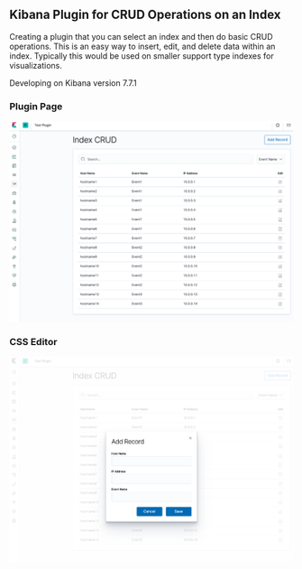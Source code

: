 ## Kibana Plugin for CRUD Operations on an Index

Creating a plugin that you can select an index and then do basic CRUD operations. This is an easy way to insert, edit, and delete data within an index. Typically this would be used on smaller support type indexes for visualizations.

Developing on Kibana version 7.7.1

### Plugin Page

![Image of plugin page](https://raw.githubusercontent.com/aaron-nimocks/kibana-index-crud/master/images/crud.png)

### CSS Editor

![Image of Add Modal](https://raw.githubusercontent.com/aaron-nimocks/kibana-index-crud/master/images/addrecord.png)